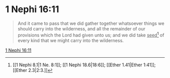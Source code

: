 # 1 Nephi 16:11

> And it came to pass that we did gather together whatsoever things we should carry into the wilderness, and all the remainder of our provisions which the Lord had given unto us; and we did take <u>seed</u>[^a] of every kind that we might carry into the wilderness.

[1 Nephi 16:11](https://www.churchofjesuschrist.org/study/scriptures/bofm/1-ne/16?lang=eng&id=p11#p11)


[^a]: [[1 Nephi 8.1|1 Ne. 8:1]]; [[1 Nephi 18.6|18:6]]; [[Ether 1.41|Ether 1:41]]; [[Ether 2.3|2:3.]]
